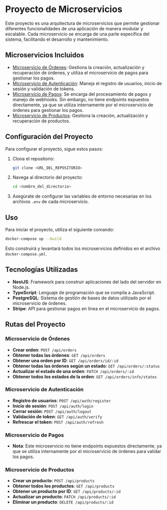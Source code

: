 # Proyecto de Microservicios

Este proyecto es una arquitectura de microservicios que permite gestionar diferentes funcionalidades de una aplicación de manera modular y escalable. Cada microservicio se encarga de una parte específica del sistema, facilitando el desarrollo y mantenimiento.

## Microservicios Incluidos

- [Microservicio de Órdenes](orders/README.md): Gestiona la creación, actualización y recuperación de órdenes, y utiliza el microservicio de pagos para gestionar los pagos.
- [Microservicio de Autenticación](auth/README.md): Maneja el registro de usuarios, inicio de sesión y validación de tokens.
- [Microservicio de Pagos](payments/README.md): Se encarga del procesamiento de pagos y manejo de webhooks. Sin embargo, no tiene endpoints expuestos directamente, ya que se utiliza internamente por el microservicio de órdenes para gestionar los pagos.
- [Microservicio de Productos](products/README.md): Gestiona la creación, actualización y recuperación de productos.

## Configuración del Proyecto

Para configurar el proyecto, sigue estos pasos:

1. Clona el repositorio:
   ```bash
   git clone <URL_DEL_REPOSITORIO>
   ```

2. Navega al directorio del proyecto:
   ```bash
   cd <nombre_del_directorio>
   ```

3. Asegúrate de configurar las variables de entorno necesarias en los archivos `.env` de cada microservicio.

## Uso

Para iniciar el proyecto, utiliza el siguiente comando:
```bash
docker-compose up --build
```

Esto construirá y levantará todos los microservicios definidos en el archivo `docker-compose.yml`.

## Tecnologías Utilizadas

- **NestJS**: Framework para construir aplicaciones del lado del servidor en Node.js.
- **TypeScript**: Lenguaje de programación que se compila a JavaScript.
- **PostgreSQL**: Sistema de gestión de bases de datos utilizado por el microservicio de órdenes.
- **Stripe**: API para gestionar pagos en línea en el microservicio de pagos.

## Rutas del Proyecto

### Microservicio de Órdenes

- **Crear orden**: `POST /api/orders`
- **Obtener todas las órdenes**: `GET /api/orders`
- **Obtener una orden por ID**: `GET /api/orders/id/:id`
- **Obtener todas las órdenes según un estado**: `GET /api/orders/:status`
- **Actualizar el estado de una orden**: `PATCH /api/orders/:id`
- **Obtener todos los estados de la orden**: `GET /api/orders/info/states`

### Microservicio de Autenticación

- **Registro de usuarios**: `POST /api/auth/register`
- **Inicio de sesión**: `POST /api/auth/login`
- **Cerrar sesión**: `POST /api/auth/logout`
- **Validación de token**: `GET /api/auth/verify`
- **Refrescar el token**: `POST /api/auth/refresh`

### Microservicio de Pagos

- **Nota**: Este microservicio no tiene endpoints expuestos directamente, ya que se utiliza internamente por el microservicio de órdenes para validar los pagos.

### Microservicio de Productos

- **Crear un producto**: `POST /api/products`
- **Obtener todos los productos**: `GET /api/products`
- **Obtener un producto por ID**: `GET /api/products/:id`
- **Actualizar un producto**: `PATCH /api/products/:id`
- **Eliminar un producto**: `DELETE /api/products/:id`
